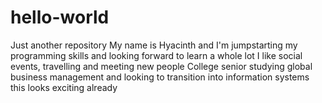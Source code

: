 # hello-world
Just another repository
My name is Hyacinth and I'm jumpstarting my programming skills and looking forward to learn a whole lot
I like social events, travelling and meeting new people 
College senior studying global business management and looking to transition into information systems
this looks exciting already
